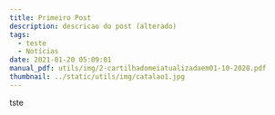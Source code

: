 ```yaml
---
title: Primeiro Post
description: descricao do post (alterado)
tags:
  - teste
  - Notícias
date: 2021-01-20 05:09:01
manual_pdf: utils/img/2-cartilhadomeiatualizadaem01-10-2020.pdf
thumbnail: ../static/utils/img/catalao1.jpg
---
```

tste